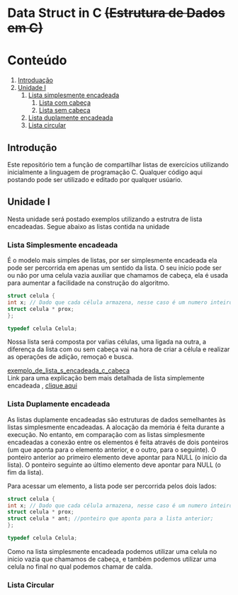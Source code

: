 # Data Struct in C ~~(Estrutura de Dados em C)~~



# Conteúdo 
1. [Introduação](#introduction)
2. [Unidade I](#unidade1)
    1. [Lista simplesmente encadeada](#listas)
    	1. [Lista  com cabeça](#ccabeca)
    	2. [Lista sem cabeça](#scabeca)
    2. [Lista duplamente encadeada](#listasd)
    3. [Lista circular](#listac)



## Introdução <a name="introduction"></a>
Este repositório tem a função de compartilhar listas de exercícios  utilizando inicialmente a linguagem de programação C. Qualquer código aqui postando pode ser utilizado e editado por qualquer usúario.



## Unidade I <a name="unidade1"></a>
Nesta unidade será postado exemplos utilizando a estrutra de lista encadeadas.
Segue abaixo as listas contida na unidade

### Lista Simplesmente encadeada <a name="listas"></a>
É o modelo mais simples de listas, por ser simplesmente encadeada ela pode ser percorrida em apenas um sentido da lista. O seu início pode ser ou não por uma celula vazia auxiliar que chamamos de cabeça, ela é usada para aumentar a facilidade na construção do algoritmo.

```c
struct celula {
int x; // Dado que cada célula armazena, nesse caso é um numero inteiro;
struct celula * prox;
};

typedef celula Celula;
```

Nossa lista será composta por vaŕias células, uma ligada na outra, a diferença da lista com ou sem cabeça vai na hora de criar a célula e realizar as operações de adição, remoçaõ e busca.


[exemplo_de_lista_s_encadeada_c_cabeca](https://github.com/matheusfrancisco/Estrutura-de-Dados/blob/master/Unidade_I/Listas_simplesmente_encadeada/linkedList-Head.c)<br>
Link para uma explicação bem mais detalhada de lista simplemente encadeada , [clique aqui](https://matheusfrancisco.github.io/como-criar-lista-encadeadas-em-c/)


### Lista Duplamente encadeada  <a name="listad"></a>
As listas duplamente encadeadas são estruturas de dados semelhantes às listas simplesmente encadeadas. A alocação da memória é feita durante a execução. No entanto, em comparação com as listas simplesmente encadeadas a conexão entre os elementos é feita através de dois ponteiros (um que aponta para o elemento anterior, e o outro, para o seguinte). 
O ponteiro anterior ao primeiro elemento deve apontar para NULL (o início da lista). 
O ponteiro seguinte ao último elemento deve apontar para NULL (o fim da lista). 

Para acessar um elemento, a lista pode ser percorrida pelos dois lados: 

```c
struct celula {
int x; // Dado que cada célula armazena, nesse caso é um numero inteiro;
struct celula * prox;
struct celula * ant; //ponteiro que aponta para a lista anterior;
};

typedef celula Celula;
```
Como na lista simplesmente encadeada podemos utilizar uma celula no inicio vazia que chamamos de cabeça, e também podemos utilizar uma celula no final no qual podemos chamar de calda.

### Lista Circular  <a name="listac"></a>




